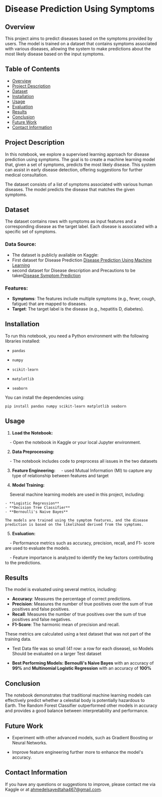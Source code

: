 # **Disease Prediction Using Symptoms**

  

## Overview

This project aims to predict diseases based on the symptoms provided by users. The model is trained on a dataset that contains symptoms associated with various diseases, allowing the system to make predictions about the most likely disease based on the input symptoms.

## Table of Contents

- [Overview](#overview)
- [Project Description](#project-description)
- [Dataset](#dataset)
- [Installation](#installation)
- [Usage](#usage)
- [Evaluation](#evaluation)
- [Results](#results)
- [Conclusion](#Conclusion)
- [Future Work](#future-work)
- [Contact Information](#Contact-Information)


## Project Description

In this notebook, we explore a supervised learning approach for disease prediction using symptoms. The goal is to create a machine learning model that, given a set of symptoms, predicts the most likely disease. This system can assist in early disease detection, offering suggestions for further medical consultation.

The dataset consists of a list of symptoms associated with various human diseases. The model predicts the disease that matches the given symptoms.

## Dataset

The dataset contains rows with symptoms as input features and a corresponding disease as the target label. Each disease is associated with a specific set of symptoms.

### Data Source:

- The dataset is  publicly available on Kaggle:
- First dataset for Disease Prediction [Disease Prediction Using Machine Learning](https://www.kaggle.com/datasets/kaushil268/disease-prediction-using-machine-learning)
- second dataset for Disease description and Precautions to be taken[Disease Symptom Prediction](https://www.kaggle.com/datasets/itachi9604/disease-symptom-description-dataset/code)
### Features:

- **Symptoms**: The features include multiple symptoms (e.g., fever, cough, fatigue) that are mapped to diseases.
- **Target**: The target label is the disease (e.g., hepatitis D, diabetes).

## **Installation**

  

To run this notebook, you need a Python environment with the following libraries installed:

  

- `pandas`

- `numpy`

- `scikit-learn`

- `matplotlib`

- `seaborn`

  

You can install the dependencies using:

  

`pip install pandas numpy scikit-learn matplotlib seaborn`

  

## **Usage**

  

1. **Load the Notebook:**

    - Open the notebook in Kaggle or your local Jupyter environment.

2. **Data Preprocessing:**

    - The notebook includes code to preprocess all issues in the two datasets

3. **Feature Engineering:**
    - used Mutual Information (MI) to capture any type of relationship between features and target

4. **Model Training:**

    Several machine learning models are used in this project, including:

	- **Logistic Regression**
	- **Decision Tree Classifier**
	- **Bernoulli's Naive Bayes**

	The models are trained using the symptom features, and the disease prediction is based on the likelihood derived from the symptoms.

  

5. **Evaluation:**

    - Performance metrics such as accuracy, precision, recall, and F1- score are used to evaluate the models.

    - Feature importance is analyzed to identify the key factors contributing to the predictions.

  

## **Results**
The model is evaluated using several metrics, including:

- **Accuracy**: Measures the percentage of correct predictions.
- **Precision**: Measures the number of true positives over the sum of true positives and false positives.
- **Recall**: Measures the number of true positives over the sum of true positives and false negatives.
- **F1-Score**: The harmonic mean of precision and recall.

These metrics are calculated using a test dataset that was not part of the training data.

- Test Data file was so small (41 row: a row for each disease), so Models Should be evaluated on a larger Test dataset  

- **Best Performing Models:**  **Bernoulli's Naive Bayes** with an accuracy of **99%** and **Multinomial Logistic Regression** with an accuracy of **100%**


## **Conclusion**

  

The notebook demonstrates that traditional machine learning models can effectively predict whether a celestial body is potentially hazardous to Earth. The Random Forest Classifier outperformed other models in accuracy and provides a good balance between interpretability and performance.

  

## **Future Work**

  

- Experiment with other advanced models, such as Gradient Boosting or Neural Networks.

- Improve feature engineering further more to enhance the model's accuracy.

  

## **Contact Information**

  

If you have any questions or suggestions to improve, please contact me via Kaggle or at ahmedelsayedtaha467@gmail.com.
